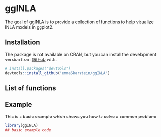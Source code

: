 
<!-- README.md is generated from README.Rmd. Please edit that file -->

# ggINLA

<!-- badges: start -->
<!-- badges: end -->

The goal of ggINLA is to provide a collection of functions to help
visualize INLA models in ggplot2.

## Installation

The package is not available on CRAN, but you can install the
development version from [GitHub](https://github.com/) with:

``` r
# install.packages("devtools")
devtools::install_github("emmaSkarstein/ggINLA")
```

## List of functions

## Example

This is a basic example which shows you how to solve a common problem:

``` r
library(ggINLA)
## basic example code
```
